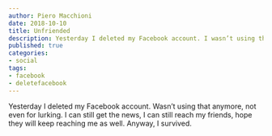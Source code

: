 ```yaml
---
author: Piero Macchioni
date: 2018-10-10
title: Unfriended
description: Yesterday I deleted my Facebook account. I wasn’t using that anymore, not even for lurking.
published: true
categories:
- social
tags:
- facebook
- deletefacebook
---
```


Yesterday I deleted my Facebook account. Wasn’t using that anymore, not even for lurking. I can still get the news, I can still reach my friends, hope they will keep reaching me as well. Anyway, I survived.

